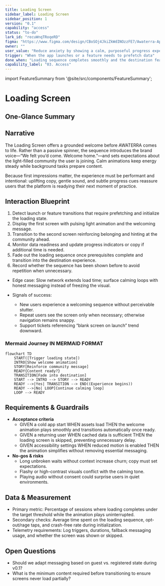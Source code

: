 ```yaml
---
title: Loading Screen
sidebar_label: Loading Screen
sidebar_position: 1
version: "0.1"
capability: "access"
status: "to-do"
lark_id: "recuWnqTRoqeRD"
figma: "https://www.figma.com/design/CBoSOj4JkiZkWdINOzzFE7/Awaterra-App-UIUX?node-id=48-10"
owner: ""
user_value: "Reduce anxiety by showing a calm, purposeful progress experience while the app loads"
trigger: "When the app launches or a feature needs to prefetch data"
done_when: "Loading sequence completes smoothly and the destination feature is fully ready"
capability_label: "03. Access"
---
```


import FeatureSummary from '@site/src/components/FeatureSummary';

# Loading Screen

## One-Glance Summary

<FeatureSummary />

## Narrative
The Loading Screen offers a grounded welcome before AWATERRA comes to life. Rather than a passive spinner, the sequence introduces the brand voice—“We felt you’d come. Welcome home.”—and sets expectations about the light-filled community the user is joining. Calm animations keep energy steady while background tasks prepare content.

Because first impressions matter, the experience must be performant and intentional: uplifting copy, gentle sound, and subtle progress cues reassure users that the platform is readying their next moment of practice.

## Interaction Blueprint
1. Detect launch or feature transitions that require prefetching and initialize the loading state.
2. Display the first screen with pulsing light animation and the welcoming message.
3. Transition to the second screen reinforcing belonging and hinting at the community ahead.
4. Monitor data readiness and update progress indicators or copy if additional time is needed.
5. Fade out the loading sequence once prerequisites complete and transition into the destination experience.
6. Record whether the sequence has been shown before to avoid repetition when unnecessary.

- Edge case: Slow network extends load time; surface calming loops with honest messaging instead of freezing the visual.

- Signals of success:
  - New users experience a welcoming sequence without perceivable stutter.
  - Repeat users see the screen only when necessary; otherwise navigation remains snappy.
  - Support tickets referencing “blank screen on launch” trend downward.

### Mermaid Journey IN MERMAID FORMAT

```mermaid
flowchart TD
    START([Trigger loading state])
    INTRO[Show welcome animation]
    STORY[Reinforce community message]
    READY{Content ready?}
    TRANSITION[Fade into destination]
    START --> INTRO --> STORY --> READY
    READY -->|Yes| TRANSITION --> END((Experience begins))
    READY -->|No| LOOP[Continue calming loop]
    LOOP --> READY
```

## Requirements & Guardrails
- **Acceptance criteria**
  - GIVEN a cold app start WHEN assets load THEN the welcome animation plays smoothly and transitions automatically once ready.
  - GIVEN a returning user WHEN cached data is sufficient THEN the loading screen is skipped, preventing unnecessary delay.
  - GIVEN accessibility settings WHEN reduced motion is enabled THEN the animation simplifies without removing essential messaging.
- **No-gos & risks**
  - Long unbroken waits without context increase churn; copy must set expectations.
  - Flashy or high-contrast visuals conflict with the calming tone.
  - Playing audio without consent could surprise users in quiet environments.

## Data & Measurement
- Primary metric: Percentage of sessions where loading completes under the target threshold while the animation plays uninterrupted.
- Secondary checks: Average time spent on the loading sequence, opt-out/rage taps, and crash-free rate during initialization.
- Telemetry requirements: Log triggers, durations, fallback messaging usage, and whether the screen was shown or skipped.

## Open Questions
- Should we adapt messaging based on guest vs. registered state during v0.1?
- What is the minimum content required before transitioning to ensure screens never load partially?
